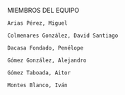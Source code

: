 MIEMBROS DEL EQUIPO

	Arias Pérez, Miguel 

	Colmenares González, David Santiago

	Dacasa Fondado, Penélope 

	Gómez González, Alejandro 

	Gómez Taboada, Aitor 

	Montes Blanco, Iván 
